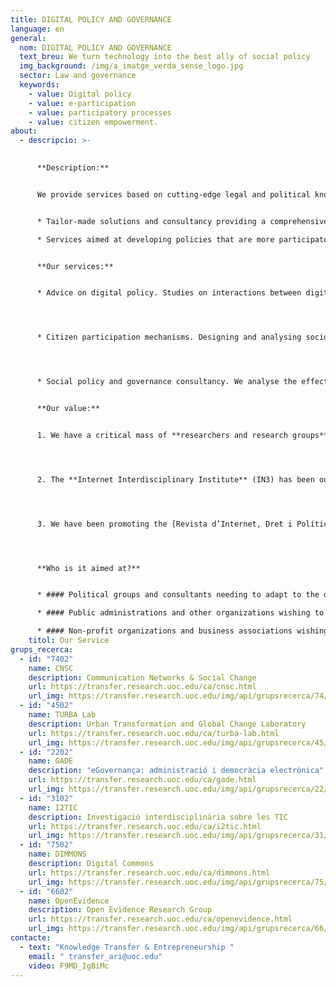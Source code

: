 ```yaml
---
title: DIGITAL POLICY AND GOVERNANCE
language: en
general:
  nom: DIGITAL POLICY AND GOVERNANCE
  text_breu: We turn technology into the best ally of social policy
  img_background: /img/a_imatge_verda_sense_logo.jpg
  sector: Law and governance
  keywords:
    - value: Digital policy
    - value: e-participation
    - value: participatory processes
    - value: citizen empowerment.
about:
  - descripcio: >-
      

      **Description:**


      We provide services based on cutting-edge legal and political knowledge linked to the digital and technological environment. We have a multidisciplinary team specializing in:


      * Tailor-made solutions and consultancy providing a comprehensive view of law, politics and governance in the digital age.

      * Services aimed at developing policies that are more participatory and closer to society in order to meet the new needs of citizens, companies and institutions.


      **Our services:**


      * Advice on digital policy. Studies on interactions between digital technologies, politics and social movements, as well as consultancy work on the consumption of political information online and how it relates to key aspects such as setting the political agenda or citizens' political attitudes.




      * Citizen participation mechanisms. Designing and analysing socio-demographic variables and processes for e-participation, and promoting a sharing economy and collaborative politics. We also work on the development of agile software and applications for participatory processes. 




      * Social policy and governance consultancy. We analyse the effects of ICT on citizen empowerment and governance, as well as analysing public policies in the social and epidemiological arena.


      **Our value:**


      1. We have a critical mass of **researchers and research groups** who are international leaders in the field of the impact of digital technology and the internet on law and politics.




      2. The **Internet Interdisciplinary Institute** (IN3) has been our R&I reference centre since the year 2000. Its aim is to study the internet and the effects of the interaction between digital technologies and human activity. 




      3. We have been promoting the [Revista d’Internet, Dret i Política](https://www.raco.cat/index.php/IDP/index) (Internet, Law and Politics E-Journal) in electronic format since 2005. In this publication, international experts address the challenges and issues resulting from the use of ICT in the fields of law and politics. 




      **Who is it aimed at?**


      * #### Political groups and consultants needing to adapt to the digital age.

      * #### Public administrations and other organizations wishing to carry out participatory processes. 

      * #### Non-profit organizations and business associations wishing to promote specific policies and initiatives.
    titol: Our Service
grups_recerca:
  - id: "7402"
    name: CNSC
    description: Communication Networks & Social Change
    url: https://transfer.research.uoc.edu/ca/cnsc.html
    url_img: https://transfer.research.uoc.edu/img/api/grupsrecerca/74/image/1594122351477
  - id: "4502"
    name: TURBA Lab
    description: Urban Transformation and Global Change Laboratory
    url: https://transfer.research.uoc.edu/ca/turba-lab.html
    url_img: https://transfer.research.uoc.edu/img/api/grupsrecerca/45/image/1594289098765
  - id: "2202"
    name: GADE
    description: "eGovernança: administració i democràcia electrònica"
    url: https://transfer.research.uoc.edu/ca/gade.html
    url_img: https://transfer.research.uoc.edu/img/api/grupsrecerca/22/image/1579101717481
  - id: "3102"
    name: I2TIC
    description: Investigació interdisciplinària sobre les TIC
    url: https://transfer.research.uoc.edu/ca/i2tic.html
    url_img: https://transfer.research.uoc.edu/img/api/grupsrecerca/31/image/1594110460538
  - id: "7502"
    name: DIMMONS
    description: Digital Commons
    url: https://transfer.research.uoc.edu/ca/dimmons.html
    url_img: https://transfer.research.uoc.edu/img/api/grupsrecerca/75/image/1594189171998
  - id: "6602"
    name: OpenEvidence
    description: Open Evidence Research Group
    url: https://transfer.research.uoc.edu/ca/openevidence.html
    url_img: https://transfer.research.uoc.edu/img/api/grupsrecerca/66/image/1594111453905
contacte:
  - text: "Knowledge Transfer & Entrepreneurship "
    email: " transfer_ari@uoc.edu"
    video: F9MD_IgBiMc
---
```

